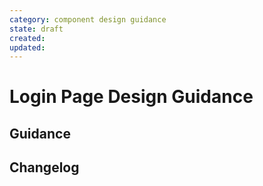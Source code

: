 ```yaml
---
category: component design guidance
state: draft
created: 
updated: 
---
```


# Login Page Design Guidance

## Guidance

## Changelog
